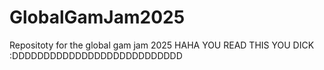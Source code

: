 # GlobalGamJam2025
Repositoty for the global gam jam 2025
HAHA YOU READ THIS YOU DICK :DDDDDDDDDDDDDDDDDDDDDDDDDDD